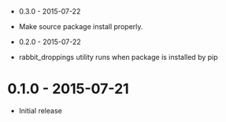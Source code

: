 * 0.3.0 - 2015-07-22

* Make source package install properly.

* 0.2.0 - 2015-07-22

* rabbit_droppings utility runs when package is installed by pip

# 0.1.0 - 2015-07-21

* Initial release

